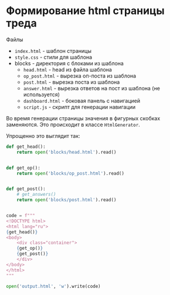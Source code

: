 # Формирование html страницы треда

Файлы
* `index.html` - шаблон страницы
* `style.css` - стили для шаблона
* blocks - директория с блоками из шаблона
  * `head.html` - head из файла шаблона
  * `op_post.html` - вырезка оп-поста из шаблона
  * `post.html` - вырезка поста из шаблона
  * `answer.html` - вырезка ответов на пост из шаблона (не используется)
  * `dashboard.html` - боковая панель с навигацией
  * `script.js` - скрипт для генерации навигации

Во время генерации страницы значения в фигурных скобках заменяются. Это происходит в классе `HtmlGenerator`.

Упрощенно это выглядит так:
```py
def get_head():
    return open('blocks/head.html').read()


def get_op():
    return open('blocks/op_post.html').read()


def get_post():
    # get_answers()
    return open('blocks/post.html').read()


code = f"""
<!DOCTYPE html>
<html lang="ru">
{get_head()}
<body>
    <div class="container">
    {get_op()}
    {get_post()}
    </div>
</body>
</html>
"""

open('output.html', 'w').write(code)
```